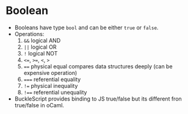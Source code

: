 # Boolean

- Booleans have type `bool` and can be either `true` or `false`.
- Operations:
  1. `&&` logical AND
  2. `||` logical OR
  3. `!` logical NOT
  4. `<=`, `>=`, `<`, `>`
  5. `==` physical equal compares data structures deeply (can be expensive operation)
  6. `===` referential equality
  7. `!=` physical inequality
  8. `!==` referential unequality
- BuckleScript provides binding to JS true/false but its different fron true/false in oCaml.
